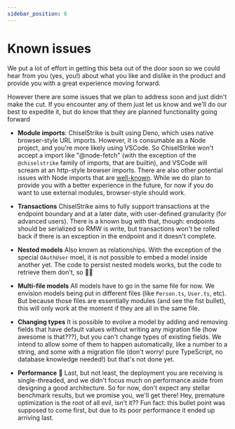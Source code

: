```yaml
---
sidebar_position: 6
---
```

# Known issues

We put a lot of effort in getting this beta out of the door soon so we could
hear from you (yes, you!) about what you like and dislike in the product and
provide you with a great experience moving forward.

However there are some issues that we plan to address soon and just didn't
make the cut. If you encounter any of them just let us know and we'll do our
best to expedite it, but do know that they are planned functionality going forward

* **Module imports**: ChiselStrike is built using Deno, which uses native browser-style URL
imports. However, it is consumable as a Node project, and you're more likely using VSCode.
So ChiselStrike won't accept a import like "@node-fetch" (with the exception of the `@chiselstrike`
family of imports, that are builtin), and VSCode will scream at an http-style browser imports.
There are also other potential issues with Node imports that are [well-known](https://deno.land/manual@v1.16.3/npm_nodejs/compatibility_mode).
While we do plan to provide you with a better experience in the future, for now if you do
want to use external modules, browser-style should work.

* **Transactions** ChiselStrike aims to fully support transactions at the endpoint boundary and
at a later date, with user-defined granularity (for advanced users). There is a known bug with
that, though: endpoints should be serialized so RMW is write, but transactions won't be rolled
back if there is an exception in the endpoint and it doesn't complete.

* **Nested models** Also known as relationships. With the exception of the special `OAuthUser`
moel, it is not possible to embed a model inside another yet. The code to persist nested models
works, but the code to retrieve them don't, so 🤷‍♂️

* **Multi-file models** All models have to go in the same file for now. We envision models
being put in different files (like `Person.ts`, `User.ts`, etc). But because those files are
essentially modules (and see the fist bullet), this will only work at the moment if they are
all in the same file.

* **Changing types** It is possible to evolve a model by adding and removing fields that have
default values without writing any migration file (how awesome is that???), but you can't
change types of existing fields. We intend to allow some of them to happen automatically, like
a number to a string, and some with a migration file (don't worry! pure TypeScript, no database knowledge needed!)
but that's not done yet.

* **Performance** 🐌 Last, but not least, the deployment you are receiving is single-threaded, and we didn't
focus much on performance aside from designing a good architecture. So for now, don't expect any stellar
benchmark results, but we promise you, we'll get there! Hey, premature optimization is the root of all evil, isn't it??
Fun fact: this bullet point was supposed to come first, but due to its poor performance it ended up arriving
last.
